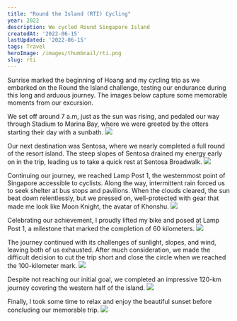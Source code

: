 ```yaml
---
title: "Round the Island (RTI) Cycling"
year: 2022
description: We cycled Round Singapore Island
createdAt: '2022-06-15'
lastUpdated: '2022-06-15'
tags: Travel
heroImage: /images/thumbnail/rti.png
slug: rti
---
```


Sunrise marked the beginning of Hoang and my cycling trip as we embarked on the Round the Island challenge, testing our endurance during this long and arduous journey. The images below capture some memorable moments from our excursion.

We set off around 7 a.m, just as the sun was rising, and pedaled our way through Stadium to Marina Bay, where we were greeted by the otters starting their day with a sunbath.
<img src="/images/blog/RTI/otter.jpg">

Our next destination was Sentosa, where we nearly completed a full round of the resort island. The steep slopes of Sentosa drained my energy early on in the trip, leading us to take a quick rest at Sentosa Broadwalk.
<img src="/images/blog/RTI/sentosa.jpg">

Continuing our journey, we reached Lamp Post 1, the westernmost point of Singapore accessible to cyclists. Along the way, intermittent rain forced us to seek shelter at bus stops and pavilions. When the clouds cleared, the sun beat down relentlessly, but we pressed on, well-protected with gear that made me look like Moon Knight, the avatar of Khonshu.
<img src="/images/blog/RTI/moonknight.jpg">

Celebrating our achievement, I proudly lifted my bike and posed at Lamp Post 1, a milestone that marked the completion of 60 kilometers.
<img src="/images/blog/RTI/bikelifting.jpg">

The journey continued with its challenges of sunlight, slopes, and wind, leaving both of us exhausted. After much consideration, we made the difficult decision to cut the trip short and close the circle when we reached the 100-kilometer mark.
<img src="/images/blog/RTI/withHoang.jpg">

Despite not reaching our initial goal, we completed an impressive 120-km journey covering the western half of the island.
<img src="/images/blog/RTI/maps.png">

Finally, I took some time to relax and enjoy the beautiful sunset before concluding our memorable trip.
<img src="/images/blog/RTI/sunset.jpg">
